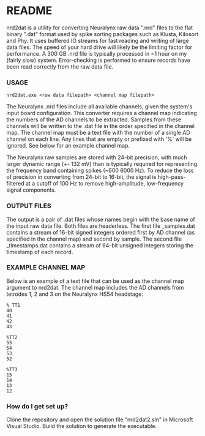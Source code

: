 # README

nrd2dat is a utility for converting Neuralynx raw data ".nrd" files to the flat binary ".dat" format used by spike sorting packages such as Klusta, Kilosort and Phy.  It uses buffered IO streams for fast reading and writing of large data files.  The speed of your hard drive will likely be the limiting factor for performance.  A 300 GB  .nrd file is typically processed in ~1 hour on my (fairly slow) system.  Error-checking is performed to ensure records have been read correctly from the raw data file.

### USAGE

`nrd2dat.exe <raw data filepath> <channel map filepath>`

The Neuralynx .nrd files include all available channels, given the system's input board configuration.  This converter requires a channel map indicating the numbers of the AD channels to be extracted.  Samples from these channels will be written to the .dat file in the order specified in the channel map.  The channel map must be a text file with the number of a single AD channel on each line. Any lines that are empty or  prefixed with '%' will be ignored.  See below for an example channel map.

The Neuralynx raw samples are stored with 24-bit precision, with much larger dynamic range (+- 132 mV) than is typically required for representing the frequency band containing spikes (~600 6000 Hz).  To reduce the loss of precision in converting from 24-bit to 16-bit, the signal is high-pass-filtered at a cutoff of 100 Hz to remove high-amplitude, low-frequency signal components.

### OUTPUT FILES
The output is a pair of .dat files whose names begin with the base name of the input raw data file.  Both files are headerless.  The first file <basename>_samples.dat contains a stream of 16-bit signed integers ordered first by AD channel (as specified in the channel map) and second by sample.  The second file <basename>_timestamps.dat contains a stream of 64-bit unsigned integers storing the timestamp of each record.

### EXAMPLE CHANNEL MAP 
Below is an example of a text file that can be used as the channel map argument to nrd2dat. The channel map includes the AD channels from tetrodes 1, 2 and 3 on the Neuralynx HS54 headstage:
```
% TT1  
40  
41  
42  
43  

%TT2  
55  
54  
53  
52  

%TT3  
15  
14  
13  
12  
```

### How do I get set up? ###

Clone the repository and open the solution file "nrd2dat2.sln" in Microsoft Visual Studio.  Build the solution to generate the executable.
